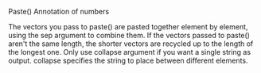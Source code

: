 Paste()
Annotation of numbers

The vectors you pass to paste() are pasted together element by element, using the sep argument to combine them.
If the vectors passed to paste() aren't the same length, the shorter vectors are recycled up to the length of the longest one.
Only use collapse argument if you want a single string as output. collapse specifies the string to place between different elements.